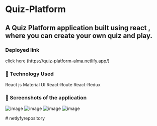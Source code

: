 # Quiz-Platform

## A Quiz Platform application built using react , where you can create your own quiz and play.


### Deployed link
click here (https://quiz-platform-alma.netlify.app/)

### 🚀 Technology Used
React js
Material UI
React-Route
React-Redux

### 📸 Screenshots of the application
![image](https://github.com/Yashmaha007/Quiz-Platform/assets/118992175/b8d3229e-3f37-4279-8791-fc3e803275ba)
![image](https://github.com/Yashmaha007/Quiz-Platform/assets/118992175/188e5f41-210b-4851-a22f-1625c283f735)
![image](https://github.com/Yashmaha007/Quiz-Platform/assets/118992175/5c1c296e-25b3-40c9-b0f9-16637f107c8b)
![image](https://github.com/Yashmaha007/Quiz-Platform/assets/118992175/3faef59b-3b6e-4a2c-a15b-353215d85fc7)



#   n e t l y f y r e p o s i t o r y  
 